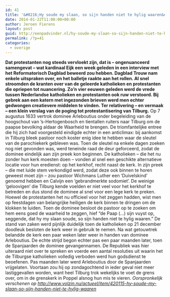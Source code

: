 ```yaml
---
id: 41
title: '&#8216;Hy soude my slaan, so sijn handen niet te hylig waaren&#8217;'
date: 2014-01-22T11:00:00+00:00
author: Jeroen Fierens
layout: post
guid: http://eenpadvinder.nl/hy-soude-my-slaan-so-sijn-handen-niet-te-hylig-waaren/
permalink: /?p=41
categories:
  - overige
---
```

**Dat protestanten nog steeds vervloekt zijn, dat is – ongenuanceerd samengevat – wat kardinaal Eijk een week geleden in een interview met het Reformatorisch Dagblad beweerd zou hebben. Dagblad Trouw nam enkele uitspraken over, en het balletje raakte aan het rollen. Al snel stroomden de kranten over van de geleerde katholieken en protestanten die opriepen tot nuancering. Zo’n vier eeuwen geleden werd de vrede tussen Nederlandse katholieken en protestanten ook ruw verstoord. Bij gebrek aan een katern met ingezonden brieven werd men echter gedwongen creatievere middelen te vinden. Ter relativering – en vermaak – een klein verslag van de poging tot protestantisering van Tilburg.**  Op 7 augustus 1633 vertrok dominee Arleboutius onder begeleiding van de hoogschout van ’s-Hertogenbosch en tientallen ruiters naar Tilburg om de paapse bevolking aldaar de Waarheid te brengen. De triomfantelijke entree die hij zich had voorgesteld eindigde echter in een anticlimax: bij aankomst in Tilburg bleek pastoor noch koster enig idee te hebben waar de sleutel van de parochiekerk gebleven was. Toen de sleutel na enkele dagen zoeken nog niet gevonden was, werd teneinde raad de deur geforceerd, zodat de dominee eindelijk aan zijn preek kon beginnen. De katholieken – die het nu zonder hun kerk moesten doen – vonden al snel een geschikte alternatieve locatie voor hun eredienst: op het kerkhof, recht naast de kerk. In zijn preek – die met luide stem verkondigd werd, zodat deze ook binnen te horen geweest moet zijn – zou pastoor Wichmans Luther een ‘Duivelskind’ genoemd hebben en Calvijn een ‘gebrandmerkte sodomiet’. De weinige ‘geloovigen’ die Tilburg kende voelden er niet veel voor het kerkhof te betreden en dus stond de dominee al snel voor een lege kerk te preken.  Hoewel de protestanten het nu officieel voor het zeggen hadden, wist men op feestdagen van belangrijke heiligen de kerk binnen te dringen om de klokken te luiden. Toen de dominee besloot de pastoor op te zoeken om hem eens goed de waarheid te zeggen, hief “de Paap (…) sijn vuyst op, seggende, dat hy my slaan soude, so sijn handen niet te hylig waaren.” De stand van zaken werd pijnlijk duidelijk toen de katholieken op 21 december doodleuk besloten de kerk weer in gebruik te nemen. Na wat getouwtrek belandde de kerk een paar weken later weer in handen van dominee Arleboutius.  De echte strijd begon echter pas een paar maanden later, toen de Spanjaarden de dominee gevangennamen. De Republiek was hier uiteraard niet over te spreken en voerde een aantal resoluties uit waarin het de Tilburgse katholieken volledig verboden werd hun godsdienst te beoefenen. Pas maanden later werd Arleboutius door de Spanjaarden vrijgelaten. Voortaan zou hij op zondagochtend in ieder geval niet meer lastiggevallen worden, want heel Tilburg trok wekelijks te voet de grens over, om in de grenskerk in Poppel alsnog hun mis te vieren.  *Oorspronkelijk verschenen op http://www.volzin.nu/actueel/item/420115-hy-soude-my-slaan-so-sijn-handen-niet-te-hylig-waaren*